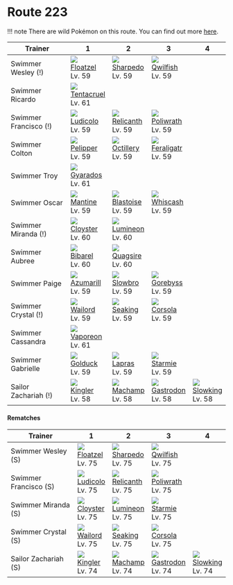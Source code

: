 # Route 223

!!! note
    There are wild Pokémon on this route. You can find out more [here](../../wild_pokemon/route_223/).


Trainer               | 1                                  | 2                                 | 3                                  | 4
---                   | ---                                | ---                               | ---                                | ---
Swimmer Wesley (!)    | ![][419]<br>[Floatzel]<br>Lv. 59   | ![][319]<br>[Sharpedo]<br>Lv. 59  | ![][211]<br>[Qwilfish]<br>Lv. 59   | &nbsp;
Swimmer Ricardo       | ![][073]<br>[Tentacruel]<br>Lv. 61 | &nbsp;                            | &nbsp;                             | &nbsp;
Swimmer Francisco (!) | ![][272]<br>[Ludicolo]<br>Lv. 59   | ![][369]<br>[Relicanth]<br>Lv. 59 | ![][062]<br>[Poliwrath]<br>Lv. 59  | &nbsp;
Swimmer Colton        | ![][279]<br>[Pelipper]<br>Lv. 59   | ![][224]<br>[Octillery]<br>Lv. 59 | ![][160]<br>[Feraligatr]<br>Lv. 59 | &nbsp;
Swimmer Troy          | ![][130]<br>[Gyarados]<br>Lv. 61   | &nbsp;                            | &nbsp;                             | &nbsp;
Swimmer Oscar         | ![][226]<br>[Mantine]<br>Lv. 59    | ![][009]<br>[Blastoise]<br>Lv. 59 | ![][340]<br>[Whiscash]<br>Lv. 59   | &nbsp;
Swimmer Miranda (!)   | ![][091]<br>[Cloyster]<br>Lv. 60   | ![][457]<br>[Lumineon]<br>Lv. 60  | &nbsp;                             | &nbsp;
Swimmer Aubree        | ![][400]<br>[Bibarel]<br>Lv. 60    | ![][195]<br>[Quagsire]<br>Lv. 60  | &nbsp;                             | &nbsp;
Swimmer Paige         | ![][184]<br>[Azumarill]<br>Lv. 59  | ![][080]<br>[Slowbro]<br>Lv. 59   | ![][368]<br>[Gorebyss]<br>Lv. 59   | &nbsp;
Swimmer Crystal (!)   | ![][321]<br>[Wailord]<br>Lv. 59    | ![][119]<br>[Seaking]<br>Lv. 59   | ![][222]<br>[Corsola]<br>Lv. 59    | &nbsp;
Swimmer Cassandra     | ![][134]<br>[Vaporeon]<br>Lv. 61   | &nbsp;                            | &nbsp;                             | &nbsp;
Swimmer Gabrielle     | ![][055]<br>[Golduck]<br>Lv. 59    | ![][131]<br>[Lapras]<br>Lv. 59    | ![][121]<br>[Starmie]<br>Lv. 59    | &nbsp;
Sailor Zachariah (!)  | ![][099]<br>[Kingler]<br>Lv. 58    | ![][068]<br>[Machamp]<br>Lv. 58   | ![][423]<br>[Gastrodon]<br>Lv. 58  | ![][199]<br>[Slowking]<br>Lv. 58

#### Rematches

Trainer               | 1                                | 2                                 | 3                                 | 4
---                   | ---                              | ---                               | ---                               | ---
Swimmer Wesley (S)    | ![][419]<br>[Floatzel]<br>Lv. 75 | ![][319]<br>[Sharpedo]<br>Lv. 75  | ![][211]<br>[Qwilfish]<br>Lv. 75  | &nbsp;
Swimmer Francisco (S) | ![][272]<br>[Ludicolo]<br>Lv. 75 | ![][369]<br>[Relicanth]<br>Lv. 75 | ![][062]<br>[Poliwrath]<br>Lv. 75 | &nbsp;
Swimmer Miranda (S)   | ![][091]<br>[Cloyster]<br>Lv. 75 | ![][457]<br>[Lumineon]<br>Lv. 75  | ![][121]<br>[Starmie]<br>Lv. 75   | &nbsp;
Swimmer Crystal (S)   | ![][321]<br>[Wailord]<br>Lv. 75  | ![][119]<br>[Seaking]<br>Lv. 75   | ![][222]<br>[Corsola]<br>Lv. 75   | &nbsp;
Sailor Zachariah (S)  | ![][099]<br>[Kingler]<br>Lv. 74  | ![][068]<br>[Machamp]<br>Lv. 74   | ![][423]<br>[Gastrodon]<br>Lv. 74 | ![][199]<br>[Slowking]<br>Lv. 74

[Blastoise]: ../../pokemon_changes/009/
[Golduck]: ../../pokemon_changes/055/
[Poliwrath]: ../../pokemon_changes/062/
[Machamp]: ../../pokemon_changes/068/
[Tentacruel]: ../../pokemon_changes/073/
[Slowbro]: ../../pokemon_changes/080/
[Cloyster]: ../../pokemon_changes/091/
[Kingler]: ../../pokemon_changes/099/
[Seaking]: ../../pokemon_changes/119/
[Starmie]: ../../pokemon_changes/121/
[Gyarados]: ../../pokemon_changes/130/
[Lapras]: ../../pokemon_changes/131/
[Vaporeon]: ../../pokemon_changes/134/
[Feraligatr]: ../../pokemon_changes/160/
[Azumarill]: ../../pokemon_changes/184/
[Quagsire]: ../../pokemon_changes/195/
[Slowking]: ../../pokemon_changes/199/
[Qwilfish]: ../../pokemon_changes/211/
[Corsola]: ../../pokemon_changes/222/
[Octillery]: ../../pokemon_changes/224/
[Mantine]: ../../pokemon_changes/226/
[Ludicolo]: ../../pokemon_changes/272/
[Pelipper]: ../../pokemon_changes/279/
[Sharpedo]: ../../pokemon_changes/319/
[Wailord]: ../../pokemon_changes/321/
[Whiscash]: ../../pokemon_changes/340/
[Gorebyss]: ../../pokemon_changes/368/
[Relicanth]: ../../pokemon_changes/369/
[Bibarel]: ../../pokemon_changes/400/
[Floatzel]: ../../pokemon_changes/419/
[Gastrodon]: ../../pokemon_changes/423/
[Lumineon]: ../../pokemon_changes/457/
[009]: ../img/pokemon/009.png
[055]: ../img/pokemon/055.png
[062]: ../img/pokemon/062.png
[068]: ../img/pokemon/068.png
[073]: ../img/pokemon/073.png
[080]: ../img/pokemon/080.png
[091]: ../img/pokemon/091.png
[099]: ../img/pokemon/099.png
[119]: ../img/pokemon/119.png
[121]: ../img/pokemon/121.png
[130]: ../img/pokemon/130.png
[131]: ../img/pokemon/131.png
[134]: ../img/pokemon/134.png
[160]: ../img/pokemon/160.png
[184]: ../img/pokemon/184.png
[195]: ../img/pokemon/195.png
[199]: ../img/pokemon/199.png
[211]: ../img/pokemon/211.png
[222]: ../img/pokemon/222.png
[224]: ../img/pokemon/224.png
[226]: ../img/pokemon/226.png
[272]: ../img/pokemon/272.png
[279]: ../img/pokemon/279.png
[319]: ../img/pokemon/319.png
[321]: ../img/pokemon/321.png
[340]: ../img/pokemon/340.png
[368]: ../img/pokemon/368.png
[369]: ../img/pokemon/369.png
[400]: ../img/pokemon/400.png
[419]: ../img/pokemon/419.png
[423]: ../img/pokemon/423.png
[457]: ../img/pokemon/457.png
